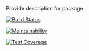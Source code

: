 Provide description for package

[![Build Status](https://travis-ci.org/c137digital/unv_template.svg?branch=master)](https://travis-ci.org/c137digital/unv_template)

[![Maintainability](https://api.codeclimate.com/v1/badges/d55631dca90a900ce134/maintainability)](https://codeclimate.com/github/c137digital/unv_template/maintainability)

[![Test Coverage](https://api.codeclimate.com/v1/badges/d55631dca90a900ce134/test_coverage)](https://codeclimate.com/github/c137digital/unv_template/test_coverage)
